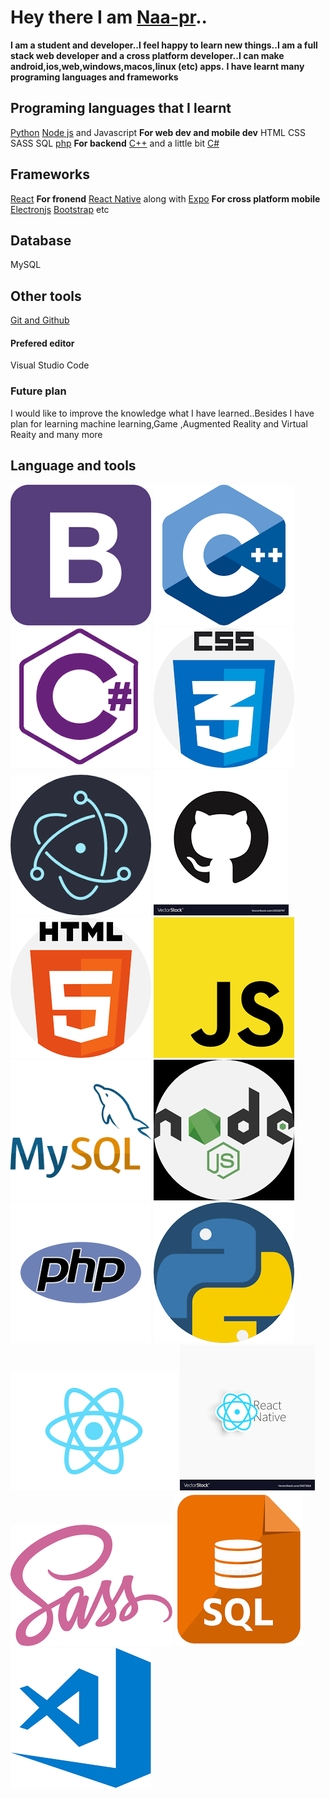 # Hey there I am [Naa-pr](https://github.com/Naa-pr/)..
**I am a student and developer..I feel happy to learn new things..I am a full stack web developer and a cross platform developer..I can make android,ios,web,windows,macos,linux (etc) apps.**
**I have learnt many programing languages and frameworks**
## Programing languages that I learnt
[Python](https://www.python.org/) 
[Node js](https://nodejs.org/en/) and Javascript **For web dev and mobile dev**
HTML CSS SASS SQL
[php](https://www.php.net/) **For backend**
[C++](https://isocpp.org/) 
and a little bit [C#](https://docs.microsoft.com/en-us/dotnet/csharp/)

## Frameworks 
[React](https://reactjs.org/) **For fronend**
[React Native](https://reactnative.dev/) along with [Expo](https://expo.dev/) **For cross platform mobile**
[Electronjs](https://www.electronjs.org/)
[Bootstrap](https://getbootstrap.com/) etc

## Database
MySQL
## Other tools
[Git and Github](https://github.com/)

#### Prefered editor
Visual Studio Code

### Future plan
I would like to improve the knowledge what I have learned..Besides I have plan for learning machine learning,Game ,Augmented Reality and Virtual Reaity and many more

## Language and tools
![Bootsrap](bootsrap.png)
![C++](cpp.png)
![C#](cs.png)
![css](css.png)
![electron](electron.png)
![Git and Github](github.png)
![html](html.png)
![Javascript](js.png)
![MySQL](mysql.png)
![Node](nodejs.png)
![php](php.png)
![Python](python.png)
![React](react.png)
![React Native](rn.png)
![Sass](sass.png)
![SQL](sql.png)
![VSCode](vscode.png)